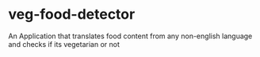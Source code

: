# veg-food-detector
An Application that translates food content from any non-english language and checks if its vegetarian or not
